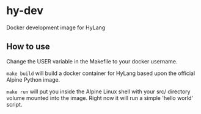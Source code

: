 # hy-dev
Docker development image for HyLang

## How to use
Change the USER variable in the Makefile to your docker username.

`make build` will build a docker container for HyLang based upon the official Alpine Python image.

`make run` will put you inside the Alpine Linux shell with your src/ directory volume mounted into the image. Right now it will run a simple 'hello world' script.
